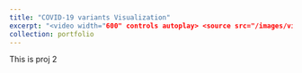 ```yaml
---
title: "COVID-19 variants Visualization"
excerpt: "<video width="600" controls autoplay> <source src="/images/vis-4-1.mp4" type="video/mp4"> </video>"
collection: portfolio
---
```

This is proj 2